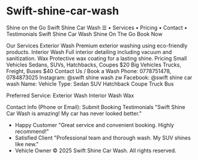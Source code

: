 # Swift-shine-car-wash
Shine on the Go
Swift Shine Car Wash ☰
	•	Services
	•	Pricing
	•	Contact
	•	Testimonials
Swift Shine Car Wash
Shine On The Go
Book Now

Our Services
Exterior Wash
Premium exterior washing using eco-friendly products.
Interior Wash
Full interior detailing including vacuum and sanitization.
Wax
Protective wax coating for a lasting shine.
Pricing
Small Vehicles
Sedans, SUVs, Hatchbacks, Coupes
$20
Big Vehicles
Trucks, Freight, Buses
$40
Contact Us / Book a Wash
Phone: 0778751478, 0784873025
Instagram: @swift shine wash zw
Facebook: @swift shine car wash
Name:
Vehicle Type:
            Sedan
            SUV
            Hatchback
            Coupe
            Truck
            Bus
          
Preferred Service:
            Exterior Wash
            Interior Wash
            Wax
          
Contact Info (Phone or Email):
Submit Booking
Testimonials
"Swift Shine Car Wash is amazing! My car has never looked better."
- Happy Customer
"Great service and convenient booking. Highly recommend!"
- Satisfied Client
"Professional team and thorough wash. My SUV shines like new."
- Vehicle Owner
© 2025 Swift Shine Car Wash. All rights reserved.
